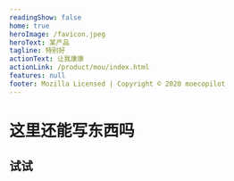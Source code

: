 ```yaml
---
readingShow: false
home: true
heroImage: /favicon.jpeg
heroText: 某产品
tagline: 特别好
actionText: 让我康康
actionLink: /product/mou/index.html
features: null
footer: Mozilla Licensed | Copyright © 2020 moecopilot
---
```


# 这里还能写东西吗

## 试试
